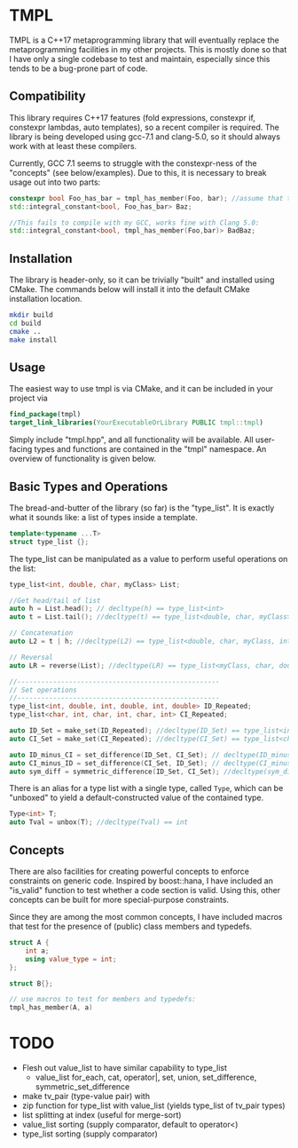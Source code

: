 TMPL
====

TMPL is a C++17 metaprogramming library that will eventually
replace the metaprogramming facilities in my other projects.
This is mostly done so that I have only a single codebase
to test and maintain, especially since this tends to be a
bug-prone part of code.

Compatibility
-------------
This library requires C++17 features (fold expressions, constexpr if,
constexpr lambdas, auto templates), so a recent compiler is required.
The library is being developed using gcc-7.1 and clang-5.0, so 
it should always work with at least these compilers.

Currently, GCC 7.1 seems to struggle with the constexpr-ness of the
"concepts" (see below/examples). Due to this, it is necessary to
break usage out into two parts:
```C++
constexpr bool Foo_has_bar = tmpl_has_member(Foo, bar); //assume that type "Foo" has a member "bar"
std::integral_constant<bool, Foo_has_bar> Baz;

//This fails to compile with my GCC, works fine with Clang 5.0:
std::integral_constant<bool, tmpl_has_member(Foo,bar)> BadBaz;
```

Installation
------------
The library is header-only, so it can be trivially "built"
and installed using CMake. The commands below will install
it into the default CMake installation location.
```bash
mkdir build
cd build
cmake ..
make install
```

Usage
-----
The easiest way to use tmpl is via CMake, and it can
be included in your project via
```CMake
find_package(tmpl)
target_link_libraries(YourExecutableOrLibrary PUBLIC tmpl::tmpl)
```
Simply include "tmpl.hpp", and all functionality will 
be available. All user-facing types and functions are 
contained in the "tmpl" namespace. An overview of 
functionality is given below.


Basic Types and Operations
--------------------------
The bread-and-butter of the library (so far) is the "type_list".
It is exactly what it sounds like: a list of types inside a template.

```C++
template<typename ...T>
struct type_list {};
```

The type_list can be manipulated as a value to perform
useful operations on the list:
```C++
type_list<int, double, char, myClass> List;

//Get head/tail of list
auto h = List.head(); // decltype(h) == type_list<int>
auto t = List.tail(); //decltype(t) == type_list<double, char, myClass>

// Concatenation
auto L2 = t | h; //decltype(L2) == type_list<double, char, myClass, int>

// Reversal
auto LR = reverse(List); //decltype(LR) == type_list<myClass, char, double, int>

//---------------------------------------------------
// Set operations
//---------------------------------------------------
type_list<int, double, int, double, int, double> ID_Repeated;
type_list<char, int, char, int, char, int> CI_Repeated;

auto ID_Set = make_set(ID_Repeated); //decltype(ID_Set) == type_list<int,double>
auto CI_Set = make_set(CI_Repeated); //decltype(CI_Set) == type_list<char,int>

auto ID_minus_CI = set_difference(ID_Set, CI_Set); // decltype(ID_minus_CI) == type_list<double>
auto CI_minus_ID = set_difference(CI_Set, ID_Set); // decltype(CI_minus_ID) == type_list<char>
auto sym_diff = symmetric_difference(ID_Set, CI_Set); //decltype(sym_diff) == type_list<double, char>
```

There is an alias for a type list with a single type, called
```Type```, which can be "unboxed" to yield a default-constructed
value of the contained type.
```C++
Type<int> T;
auto Tval = unbox(T); //decltype(Tval) == int
```

Concepts
--------
There are also facilities for creating powerful concepts to enforce
constraints on generic code. Inspired by boost::hana, I have included
an "is_valid" function to test whether a code section is valid.
Using this, other concepts can be built for more special-purpose constraints.

Since they are among the most common concepts, I have included macros
that test for the presence of (public) class members and typedefs.

```C++
struct A {
    int a;
    using value_type = int;
};

struct B{};

// use macros to test for members and typedefs:
tmpl_has_member(A, a)

```

TODO
====
- Flesh out value_list to have similar capability to type_list
    - value_list for_each, cat, operator|, set, union, set_difference, symmetric_set_difference
- make tv_pair (type-value pair) with 
- zip function for type_list with value_list (yields type_list of tv_pair types)
- list splitting at index (useful for merge-sort)
- value_list sorting (supply comparator, default to operator<)
- type_list sorting (supply comparator)